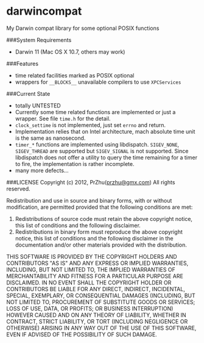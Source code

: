 darwincompat
============

My Darwin compat library for some optional POSIX functions

###System Requirements
* Darwin 11 (Mac OS X 10.7, others may work)

###Features
* time related facilities marked as POSIX optional
* wrappers for `__BLOCKS__` unavailable compilers to use `XPCServices`

###Current State
* totally UNTESTED
* Currently some time related functions are implemented or just a wrapper. See file `time.h` for the detail.
* `clock_settime` is not implemented, just set `errno` and return.
* Implementation relies that on Intel architecture, mach absolute time unit is the same as nanosecond.
* `timer_*` functions are implemented using libdispatch. `SIGEV_NONE`, `SIGEV_THREAD` are supported but `SIGEV_SIGNAL` is not supported. Since libdispatch does not offer a utility to query the time remaining for a timer to fire, the implementation is rather incomplete.
* many more defects...

###LICENSE
Copyright (c) 2012, PrZhu(przhu@gmx.com)
All rights reserved.

Redistribution and use in source and binary forms, with or without modification, are permitted provided that the following conditions are met:

1. Redistributions of source code must retain the above copyright notice, this list of conditions and the following disclaimer.
2. Redistributions in binary form must reproduce the above copyright notice, this list of conditions and the following disclaimer in the documentation and/or other materials provided with the distribution.

THIS SOFTWARE IS PROVIDED BY THE COPYRIGHT HOLDERS AND CONTRIBUTORS "AS IS" AND ANY EXPRESS OR IMPLIED WARRANTIES, INCLUDING, BUT NOT LIMITED TO, THE IMPLIED WARRANTIES OF MERCHANTABILITY AND FITNESS FOR A PARTICULAR PURPOSE ARE DISCLAIMED. IN NO EVENT SHALL THE COPYRIGHT HOLDER OR CONTRIBUTORS BE LIABLE FOR ANY DIRECT, INDIRECT, INCIDENTAL, SPECIAL, EXEMPLARY, OR CONSEQUENTIAL DAMAGES (INCLUDING, BUT NOT LIMITED TO, PROCUREMENT OF SUBSTITUTE GOODS OR SERVICES; LOSS OF USE, DATA, OR PROFITS; OR BUSINESS INTERRUPTION) HOWEVER CAUSED AND ON ANY THEORY OF LIABILITY, WHETHER IN CONTRACT, STRICT LIABILITY, OR TORT (INCLUDING NEGLIGENCE OR OTHERWISE) ARISING IN ANY WAY OUT OF THE USE OF THIS SOFTWARE, EVEN IF ADVISED OF THE POSSIBILITY OF SUCH DAMAGE.
